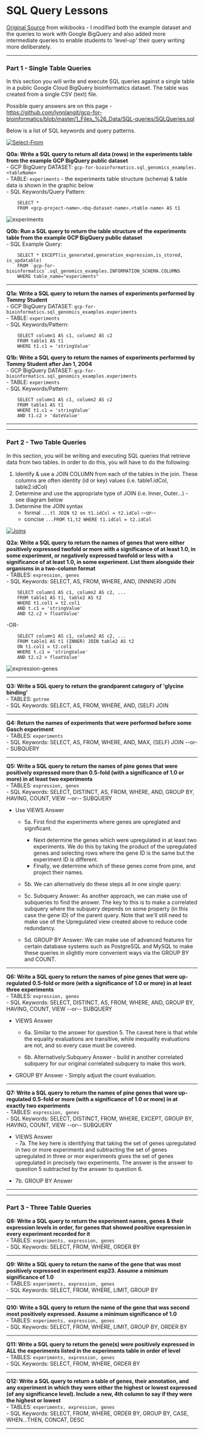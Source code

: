 # SQL Query Lessons  
[Original Source]( https://en.wikibooks.org/wiki/Data_Management_in_Bioinformatics/SQL_Exercises) from wikibooks - I modified both the example dataset and the queries to work with Google BigQuery and also added more intermediate queries to enable students to 'level-up' their query writing more deliberately.

---
### Part 1 - Single Table Queries

In this section you will write and execute SQL queries against a single table in a public Google Cloud BigQuery bioinformatics dataset.  The table was created from a single CSV (text) file. 

Possible query answers are on this page - https://github.com/lynnlangit/gcp-for-bioinformatics/blob/master/1_Files_%26_Data/SQL-queries/SQLQueries.sql

Below is a list of SQL keywords and query patterns.

  [![Select-From](/1_Files_&_Data/SQL-concept-graphics/select-from.png)]()


**Q0a: Write a SQL query to return all data (rows) in the experiments table from the example GCP BigQuery public dataset**   
    - GCP BigQuery DATASET: `gcp-for-bioinformatics.sql_genomics_examples.<tableName>`  
    - TABLE: `experiments` - the experiments table structure (schema) & table data is shown in the graphic below    
    - SQL Keywords/Query Pattern: 

        SELECT *  
        FROM <gcp-project-name>.<bq-dataset-name>.<table-name> AS t1  

![experiments](/1_Files_&_Data/SQL-concept-graphics/experiments.png)

**Q0b: Run a SQL query to return the table structure of the experiments table from the example GCP BigQuery public dataset**     
    - SQL Example Query: 

        SELECT * EXCEPT(is_generated,generation_expression,is_stored, is_updatable)
        FROM `gcp-for-bioinformatics`.sql_genomics_examples.INFORMATION_SCHEMA.COLUMNS
        WHERE table_name="experiments"

---
**Q1a: Write a SQL query to return the names of experiments performed by Tommy Student**   
    - GCP BigQuery DATASET: `gcp-for-bioinformatics.sql_genomics_examples.experiments`  
    - TABLE: `experiments`  
    - SQL Keywords/Pattern: 

        SELECT column1 AS c1, column2 AS c2   
        FROM table1 AS t1  
        WHERE t1.c1 = 'stringValue'  

**Q1b: Write a SQL query to return the names of experiments performed by Tommy Student after Jan 1, 2004**   
    - GCP BigQuery DATASET: `gcp-for-bioinformatics.sql_genomics_examples.experiments`  
    - TABLE: `experiments`  
    - SQL Keywords/Pattern: 

        SELECT column1 AS c1, column2 AS c2   
        FROM table1 AS t1  
        WHERE t1.c1 = 'stringValue'  
        AND t1.c2 > 'dateValue'
---
---

### Part 2 - Two Table Queries

In this section, you will be writing and executing SQL queries that retrieve data from two tables.  In order to do this, you will have to do the following:
1. Identify & use a JOIN COLUMN from each of the tables in the join. These columns are often identity (id or key) values (i.e. table1.idCol, table2.idCol)
2. Determine and use the appropriate type of JOIN (i.e. Inner, Outer...) - see diagram below
3. Determine the JOIN syntax 
    - formal  `...tl JOIN t2 on t1.idCol = t2.idCol` --or-- 
    - concise `...FROM t1,t2 WHERE t1.idCol = t2.idCol`

[![Joins](/1_Files_&_Data/SQL-concept-graphics/joins.png)]()

**Q2a: Write a SQL query to return the names of genes that were either positively expressed twofold or more with a 
significance of at least 1.0, in some experiment, or negatively expressed twofold or less with a significance of at least 1.0, in some experiment. List them alongside their organisms in a two-column format**    
    - TABLES: `expression, genes`  
    - SQL Keywords: SELECT, AS, FROM, WHERE, AND, (INNNER) JOIN

        SELECT column1 AS c1, column2 AS c2, ...   
        FROM table1 AS t1, table2 AS t2  
        WHERE t1.col1 = t2.col1
        AND t.c1 = 'stringValue'  
        AND t2.c2 > floatValue' 

-OR-

        SELECT column1 AS c1, column2 AS c2, ...   
        FROM table1 AS t1 (INNER) JOIN table2 AS t2  
        ON t1.col1 = t2.col1
        WHERE t.c1 = 'stringValue'  
        AND t2.c2 > floatValue'   

![expression-genes](/1_Files_&_Data/SQL-concept-graphics/expression-genes.png)

---

**Q3: Write a SQL query to return the grandparent category of 'glycine binding'**  
    - TABLES: `gotree`  
    - SQL Keywords: SELECT, AS, FROM, WHERE, AND, (SELF) JOIN 

---

**Q4: Return the names of experiments that were performed before some Gasch experiment**  
    - TABLES: `experiments`  
    - SQL Keywords: SELECT, AS, FROM, WHERE, AND, MAX, (SELF) JOIN --or-- SUBQUERY

---

**Q5: Write a SQL query to return the names of pine genes that were positively expressed more than 0.5-fold (with a significance of 1.0 or more) in at least two experiments**  
    - TABLES: `expression, genes`  
    - SQL Keywords: SELECT, DISTINCT, AS, FROM, WHERE, AND, GROUP BY, HAVING, COUNT, VIEW --or-- SUBQUERY

- Use VIEWS Answer  
    - 5a. First find the experiments where genes are upreglated and significant.  
        - Next determine the genes which were upregulated in at least two experiments. We do this by taking the product of the upregulated genes and selecting rows where the gene ID is the same but the experiment ID is different.  
        - Finally, we determine which of these genes come from pine, and project their names.

    - 5b. We can alternatively do these steps all in one single query:

    - 5c. Subquery Answer: As another approach, we can make use of subqueries to find the answer. The key to this is to make a correlated subquery where the subquery depends on some property (in this case the gene ID) of the parent query. Note that we'll still need to make use of the Upregulated view created above to reduce code redundancy.

    - 5d. GROUP BY Answer: We can make use of advanced features for certain database systems such as PostgreSQL and MySQL to make these queries in slightly more convenient ways via the GROUP BY and COUNT.
---

**Q6: Write a SQL query to return the names of pine genes that were up-regulated 0.5-fold or more (with a significance of 1.0 or more) in at least three experiments**  
    - TABLES: `expression, genes`  
    - SQL Keywords: SELECT, DISTINCT, AS, FROM, WHERE, AND, GROUP BY, HAVING, COUNT, VIEW --or-- SUBQUERY

- VIEWS Answer  
    - 6a. Similar to the answer for question 5. The caveat here is that while the equality evaluations are transitive, while inequality evaluations are not, and so every case must be covered.

    - 6b. Alternatively:Subquery Answer - build in another correlated subquery for our original correlated subquery to make this work.  

- GROUP BY Answer - Simply adjust the count evaluation.
---

**Q7: Write a SQL query to return the names of pine genes that were up-regulated 0.5-fold or more (with a significance of 1.0 or more) in at exactly two experiments**  
    - TABLES: `expression, genes`  
    - SQL Keywords: SELECT, DISTINCT, FROM, WHERE, EXCEPT, GROUP BY, HAVING, COUNT, VIEW --or-- SUBQUERY

- VIEWS Answer  
        - 7a. The key here is identifying that taking the set of genes upregulated in two or more experiments and subtracting the set of genes upregulated in three or mor experiments gives the set of genes upregulated in precisely two experiments. The answer is the answer to question 5 subtracted by the answer to question 6.

- 7b. GROUP BY Answer
---
---
### Part 3 - Three Table Queries

**Q8: Write a SQL query to return the experiment names, genes & their expression levels in order, for genes that showed positive expression in every experiment recorded for it**  
    - TABLES: `experiments, expression, genes`  
    - SQL Keywords: SELECT, FROM, WHERE, ORDER BY  

---

**Q9: Write a SQL query to return the name of the gene that was most positively expressed in experiment exp23. Assume a minimum significance of 1.0**  
    - TABLES: `experiments, expression, genes`  
    - SQL Keywords: SELECT, FROM, WHERE, LIMIT, GROUP BY

---

**Q10: Write a SQL query to return the name of the gene that was second most positively expressed. Assume a minimum significance of 1.0**  
    - TABLES: `experiments, expression, genes`  
    - SQL Keywords: SELECT, FROM, WHERE, LIMIT, GROUP BY, ORDER BY

---

**Q11: Write a SQL query to return the gene(s) were positively expressed in ALL the experiments listed in the experiments table in order of level**  
    - TABLES: `experiments, expression, genes`  
    - SQL Keywords: SELECT, FROM, WHERE, ORDER BY

---

**Q12: Write a SQL query to return a table of genes, their annotation, and any experiment in which they were either the highest or lowest expressed (of any significance level). Include a new, 4th column to say if they were the highest or lowest**  
    - TABLES: `experiments, expression, genes`  
    - SQL Keywords: SELECT, FROM, WHERE, ORDER BY, GROUP BY, CASE, WHEN...THEN, CONCAT, DESC

---
